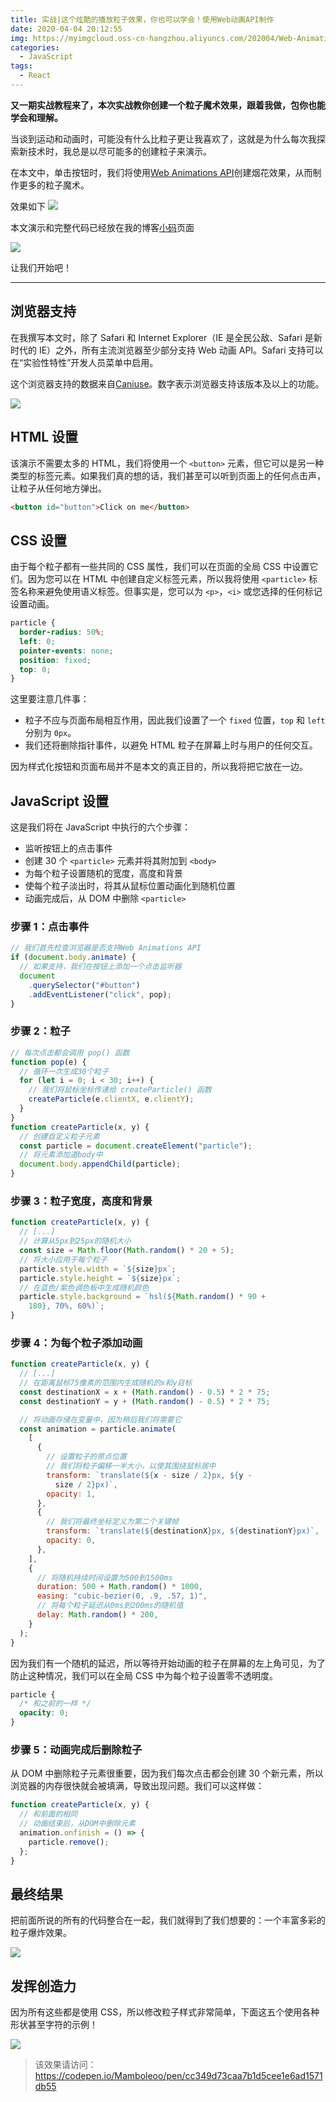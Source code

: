 ```yaml
---
title: 实战|这个炫酷的播放粒子效果，你也可以学会！使用Web动画API制作
date: 2020-04-04 20:12:55
img: https://myimgcloud.oss-cn-hangzhou.aliyuncs.com/202004/Web-Animations-API/1.gif
categories:
  - JavaScript
tags:
  - React
---
```


**又一期实战教程来了，本次实战教你创建一个粒子魔术效果，跟着我做，包你也能学会和理解。**

当谈到运动和动画时，可能没有什么比粒子更让我喜欢了，这就是为什么每次我探索新技术时，我总是以尽可能多的创建粒子来演示。

<!-- more -->

在本文中，单击按钮时，我们将使用[Web Animations API](https://developer.mozilla.org/en-US/docs/Web/API/Web_Animations_API)创建烟花效果，从而制作更多的粒子魔术。

效果如下
![](https://myimgcloud.oss-cn-hangzhou.aliyuncs.com/202004/Web-Animations-API/1.gif)

本文演示和完整代码已经放在我的博客[小码](https://coding.zhangbing.site/view.html?url=./list/PlayingWithParticles.html)页面

![](https://myimgcloud.oss-cn-hangzhou.aliyuncs.com/202004/Web-Animations-API/xiaoma.png)

让我们开始吧！

---

## 浏览器支持

在我撰写本文时，除了 Safari 和 Internet Explorer（IE 是全民公敌、Safari 是新时代的 IE）之外，所有主流浏览器至少部分支持 Web 动画 API。Safari 支持可以在“实验性特性”开发人员菜单中启用。

这个浏览器支持的数据来自[Caniuse](https://caniuse.com/#feat=web-animation)。数字表示浏览器支持该版本及以上的功能。

![](https://myimgcloud.oss-cn-hangzhou.aliyuncs.com/202004/Web-Animations-API/2.png)

## HTML 设置

该演示不需要太多的 HTML，我们将使用一个 `<button>` 元素，但它可以是另一种类型的标签元素。如果我们真的想的话，我们甚至可以听到页面上的任何点击声，让粒子从任何地方弹出。

```html
<button id="button">Click on me</button>
```

## CSS 设置

由于每个粒子都有一些共同的 CSS 属性，我们可以在页面的全局 CSS 中设置它们。因为您可以在 HTML 中创建自定义标签元素，所以我将使用 `<particle>` 标签名称来避免使用语义标签。但事实是，您可以为 `<p>`，`<i>` 或您选择的任何标记设置动画。

```css
particle {
  border-radius: 50%;
  left: 0;
  pointer-events: none;
  position: fixed;
  top: 0;
}
```

这里要注意几件事：

- 粒子不应与页面布局相互作用，因此我们设置了一个 `fixed` 位置，`top` 和 `left` 分别为 `0px`。
- 我们还将删除指针事件，以避免 HTML 粒子在屏幕上时与用户的任何交互。

因为样式化按钮和页面布局并不是本文的真正目的，所以我将把它放在一边。

## JavaScript 设置

这是我们将在 JavaScript 中执行的六个步骤：

- 监听按钮上的点击事件
- 创建 30 个 `<particle>` 元素并将其附加到 `<body>`
- 为每个粒子设置随机的宽度，高度和背景
- 使每个粒子淡出时，将其从鼠标位置动画化到随机位置
- 动画完成后，从 DOM 中删除 `<particle>`

### 步骤 1：点击事件

```javascript
// 我们首先检查浏览器是否支持Web Animations API
if (document.body.animate) {
  // 如果支持，我们在按钮上添加一个点击监听器
  document
    .querySelector("#button")
    .addEventListener("click", pop);
}
```

### 步骤 2：粒子

```javascript
// 每次点击都会调用 pop() 函数
function pop(e) {
  // 循环一次生成30个粒子
  for (let i = 0; i < 30; i++) {
    // 我们将鼠标坐标传递给 createParticle() 函数
    createParticle(e.clientX, e.clientY);
  }
}
function createParticle(x, y) {
  // 创建自定义粒子元素
  const particle = document.createElement("particle");
  // 将元素添加道body中
  document.body.appendChild(particle);
}
```

### 步骤 3：粒子宽度，高度和背景

```javascript
function createParticle(x, y) {
  // [...]
  // 计算从5px到25px的随机大小
  const size = Math.floor(Math.random() * 20 + 5);
  // 将大小应用于每个粒子
  particle.style.width = `${size}px`;
  particle.style.height = `${size}px`;
  // 在蓝色/紫色调色板中生成随机颜色
  particle.style.background = `hsl(${Math.random() * 90 +
    180}, 70%, 60%)`;
}
```

### 步骤 4：为每个粒子添加动画

```javascript
function createParticle(x, y) {
  // [...]
  // 在距离鼠标75像素的范围内生成随机的x和y目标
  const destinationX = x + (Math.random() - 0.5) * 2 * 75;
  const destinationY = y + (Math.random() - 0.5) * 2 * 75;

  // 将动画存储在变量中，因为稍后我们将需要它
  const animation = particle.animate(
    [
      {
        // 设置粒子的原点位置
        // 我们将粒子偏移一半大小，以使其围绕鼠标居中
        transform: `translate(${x - size / 2}px, ${y -
          size / 2}px)`,
        opacity: 1,
      },
      {
        // 我们将最终坐标定义为第二个关键帧
        transform: `translate(${destinationX}px, ${destinationY}px)`,
        opacity: 0,
      },
    ],
    {
      // 将随机持续时间设置为500到1500ms
      duration: 500 + Math.random() * 1000,
      easing: "cubic-bezier(0, .9, .57, 1)",
      // 将每个粒子延迟从0ms到200ms的随机值
      delay: Math.random() * 200,
    }
  );
}
```

因为我们有一个随机的延迟，所以等待开始动画的粒子在屏幕的左上角可见，为了防止这种情况，我们可以在全局 CSS 中为每个粒子设置零不透明度。

```css
particle {
  /* 和之前的一样 */
  opacity: 0;
}
```

### 步骤 5：动画完成后删除粒子

从 DOM 中删除粒子元素很重要，因为我们每次点击都会创建 30 个新元素，所以浏览器的内存很快就会被填满，导致出现问题。我们可以这样做：

```javascript
function createParticle(x, y) {
  // 和前面的相同
  // 动画结束后，从DOM中删除元素
  animation.onfinish = () => {
    particle.remove();
  };
}
```

## 最终结果

把前面所说的所有的代码整合在一起，我们就得到了我们想要的：一个丰富多彩的粒子爆炸效果。

![](https://myimgcloud.oss-cn-hangzhou.aliyuncs.com/202004/Web-Animations-API/3.gif)

## 发挥创造力

因为所有这些都是使用 CSS，所以修改粒子样式非常简单，下面这五个使用各种形状甚至字符的示例！

![](https://myimgcloud.oss-cn-hangzhou.aliyuncs.com/202004/Web-Animations-API/4.gif)

> 该效果请访问：https://codepen.io/Mamboleoo/pen/cc349d73caa7b1d5cee1e6ad1571db55
